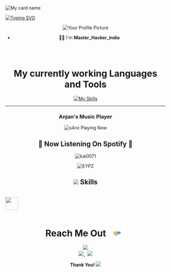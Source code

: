 ![My card name](https://cardivo.vercel.app/api?name=Mr-Anjan-ser%20&description=Hi,%20Welcome%20To%20My%20Profile&image=https://graph.org/file/a9ad23c1153a05cafe814.jpg?s=400&u=5313a9a2f6999325a10ce9bfa9787b536c90894c&v=4?q=tbn:ANd9GcR7aMC3bf4bg4l_nhYS2Un9FXbFYcB4T83Shjk8xSUZDh_D61LFpzbpeqLW&s=10?v=4&backgroundColor=%23e4f2f6&instagram=mr.anjan1&github=officalanjanv2&)
</p>
<div align="left">
<a href="https://git.io/typing-svg"><img src="https://readme-typing-svg.demolab.com?font=Rubik+Dirt&size=65&pause=1000&color=F72C3F&background=FF20A500&center=true&vCenter=true&width=1000&height=150&lines=My+Name+is+Master_Anjan;Hacker+Developer;Please+Support+Me;Anydoubt+Contact+Me" alt="Typing SVG" /></a>   
</p> 
<div align="center">

</p> 
<div align="center">
  <img src="https://avatars.githubusercontent.com/u/151435240?v=4" alt="Your Profile Picture" width="200" height="200">

- 🧑‍🏫 I'm  **Master_Hacker_india**

 <br>
 
  <br>

# My currently working Languages and Tools 
[![My Skills](https://skillicons.dev/icons?i=actix,bash,git,github,gitlab,heroku,html,js,ai,replit,zig,wordpress,webpack,visualstudio,vercel,mongodb,nodejs,openstack,postgres,php,powershell,py,react,raspberrypi,perl,azure,react,vue,nuxtjs,ocaml,flutter&perline=15)](https://github.com/Master-hacker-india)

---
<h3>Anjan's Music Player</h3>

<img src="https://readme-spotify-status-rho.vercel.app/api/run-spotify-status.py" alt="s4nx Playing Now" width="500" />
   </p>
<h2 align="center"> 💫 Now Listening On Spotify 💫
</h2>
<p align="center"> <img src="https://kai-spotify.vercel.app/api/spotify" alt="kai0071" /> </p>
<p align="center"> <img src="https://komarev.com/ghpvc/?username=Master-hacker-india&label=Profile%20Views&color=ffa500&style=flat" alt="EYPZ" /> </p>

## <img src="https://media2.giphy.com/media/QssGEmpkyEOhBCb7e1/giphy.gif?cid=ecf05e47a0n3gi1bfqntqmob8g9aid1oyj2wr3ds3mg700bl&rid=giphy.gif" width ="35"><b> Skills</b>
<br>

<div style="display: flex;">
    <img src="https://www.citypng.com/public/uploads/small/11662226392uom4gsi9ddb1c81ipfx2u4imargvwq7uskhdui1pj4f6xufjz0jkfzqzduhjuifts0dzcnykgszw6isfutq2nlwb51ef4gm0dt8d.png" height="40px" width="40px">
  
</div><br>

<h1 align="center"><b>Reach Me Out </b><img src="https://github.com/0xAbdulKhalid/0xAbdulKhalid/raw/main/assets/mdImages/handshake.gif" width="55"></h1>

  <a href="https://www.instagram.com/mr.anjan1">
    <img src="https://img.shields.io/badge/Instagram-E75480?style=for-the-badge&logo=instagram&logoColor=white" />
  </a><br>

  <a href="https://wa.me/message/919883457657">
    <img src="https://img.shields.io/badge/WhatsApp-green?style=for-the-badge&logo=WhatsApp&logoColor=white" />
  </a>&nbsp;
  
<a href="https://t.me/Heart_hacker002">
    <img src="https://img.shields.io/badge/Github-2AABEE?style=for-the-badge&logo=telegram&logoColor=white" />
  </a><br>
<b>

<p>Thank You! <img src="https://em-content.zobj.net/source/noto-emoji-animations/344/upside-down-face_1f643.gif" hight ="20px" width ="20px"></p>

